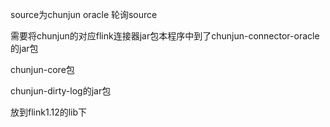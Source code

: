 source为chunjun oracle 轮询source

需要将chunjun的对应flink连接器jar包本程序中到了chunjun-connector-oracle的jar包

chunjun-core包

chunjun-dirty-log的jar包

放到flink1.12的lib下
